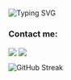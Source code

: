 <br/>

![Typing SVG](https://readme-typing-svg.herokuapp.com?font=Fira+Code&size=21&duration=2100&pause=1000&color=9F5682&center=true&vCenter=true&width=485&lines=%F0%9F%91%8B+This+is+Nancy;Welcome+to+my+Github+page+%F0%9F%A5%B3;I'm+a+Fullstack+Developer;I+love...%E2%9B%B7%F0%9F%9B%B9%F0%9F%8D%A6%F0%9F%8E%AE%F0%9F%8E%A7......and+more..!;Connect+with+me+%E2%A4%B5)

  
### Contact me:

  <a href="https://github.com/nancy-sun" target="_blank"><img align="center" src="https://img.shields.io/badge/github-%23121011.svg?style=for-the-badge&logo=github&logoColor=white" /></a>   <a href="https://linkedin.com/in/-nancy-sun" target="_blank"><img align="center" src="https://img.shields.io/badge/linkedin-%230077B5.svg?style=for-the-badge&logo=linkedin&logoColor=white" /></a>  
  
    

  
![GitHub Streak](https://streak-stats.demolab.com/?user=nancy-sun&theme=omni)





